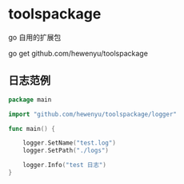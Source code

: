 # toolspackage
go 自用的扩展包


go get github.com/hewenyu/toolspackage



## 日志范例

```go
package main

import "github.com/hewenyu/toolspackage/logger"

func main() {

	logger.SetName("test.log")
	logger.SetPath("./logs")

	logger.Info("test 日志")
}

```